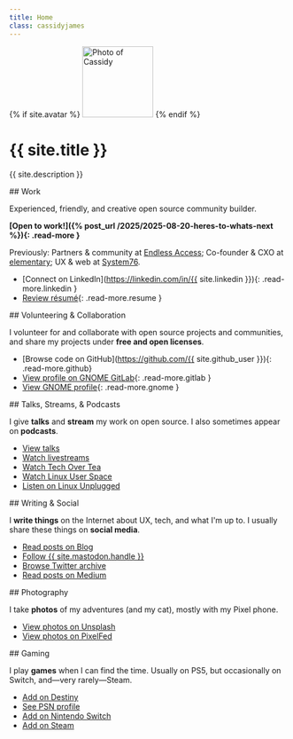```yaml
---
title: Home
class: cassidyjames
---
```


{% if site.avatar %}
  <img class="avatar" src="{{ site.avatar | prepend: site.baseurl }}" alt="Photo of Cassidy" width="128" height="128" />
{% endif %}

# {{ site.title }}

{{ site.description }}

<div class="cards" markdown="1">
<section class="work" markdown="1">
## Work

Experienced, friendly, and creative open source community builder.

**[Open to work!]({% post_url /2025/2025-08-20-heres-to-whats-next %}){: .read-more }**

Previously: Partners & community at [Endless Access](https://endlessaccess.org);
Co-founder & CXO at [elementary](https://elementary.io);
UX & web at [System76](https://system76.com).

- [<i class="fab fa-fw fa-linkedin"></i>Connect on LinkedIn](https://linkedin.com/in/{{ site.linkedin }}){: .read-more.linkedin }
- [<i class="far fa-fw fa-file-alt"></i>Review résumé](/resume){: .read-more.resume }
</section>

<section class="code" markdown="1">
## Volunteering & Collaboration

I volunteer for and collaborate with open source projects and communities, and share my projects under **free and open licenses**.

- [<i class="fab fa-fw fa-github"></i>Browse code on GitHub](https://github.com/{{ site.github_user }}){: .read-more.github}
- [<i class="fab fa-fw fa-gitlab"></i>View profile on GNOME GitLab](https://gitlab.gnome.org/cassidyjames){: .read-more.gitlab }
- [<i class="fa fa-fw fa-info-circle"></i>View GNOME profile](https://wiki.gnome.org/CassidyBlaede){: .read-more.gnome }
</section>

<section class="talks" markdown="1">
## Talks, Streams, & Podcasts

I give **talks** and **stream** my work on open source. I also sometimes appear on **podcasts**.

<ul>
  <li>
    <a href="/talks" class="read-more talks"><i class="fa fa-fw fa-chalkboard-teacher"></i>View talks</a>
  </li>
  <li>
    <a href="https://www.youtube.com/@CassidyJames/streams" class="read-more"><i class="fa-fw fa-solid fa-video"></i>Watch livestreams</a>
  </li>
  <li>
    <a href="https://www.youtube.com/watch?v=iI1y8srvUMc" class="read-more"><i class="fa-fw fa-brands fa-youtube"></i>Watch Tech Over Tea</a>
  </li>
  <li>
    <a href="https://www.youtube.com/watch?v=YRCndaruy_g" class="read-more"><i class="fa-fw fa-brands fa-youtube"></i>Watch Linux User Space</a>
  </li>
  <li>
    <a href="https://linuxunplugged.com/guests/cassidyjames" class="read-more lup"><i class="fa-fw fa-solid fa-podcast"></i>Listen on Linux Unplugged</a>
  </li>
</ul>
</section>

<section class="writing" markdown="1">
## Writing & Social

I **write things** on the Internet about UX, tech, and what I'm up to. I usually share these things on **social media**.

<ul>
  <li>
    <a href="/blog" class="read-more blog"><i class="fa fa-fw fa-rss"></i>Read posts on Blog</a>
  </li>
  <li>
    <a rel="me" href="{{ site.mastodon.url }}" class="read-more mastodon"><i class="fab fa-fw fa-mastodon"></i>Follow {{ site.mastodon.handle }}</a>
  </li>
  <li>
    <a rel="me" href="{{ site.twitter }}" class="read-more twitter"><i class="fab fa-fw fa-twitter"></i>Browse Twitter archive</a>
  </li>
  <li>
    <a href="https://medium.com/{{ site.medium }}" class="read-more medium"><i class="fab fa-fw fa-medium"></i>Read posts on Medium</a>
  </li>
</ul>
</section>

<section class="photography" markdown="1">
## Photography

I take **photos** of my adventures (and my cat), mostly with my Pixel phone.

<ul>
  <li>
    <a href="https://unsplash.com/{{ site.unsplash }}" class="read-more unsplash"><i class="fas fa-fw fa-camera"></i>View photos on Unsplash</a>
  </li>
  <li>
    <a rel="me" href="{{ site.pixelfed }}" class="read-more pixelfed"><i class="fas fa-fw fa-camera-retro"></i>View photos on PixelFed</a>
  </li>
</ul>
</section>

<section class="gaming" markdown="1">
## Gaming

I play **games** when I can find the time. Usually on PS5, but occasionally on Switch, and—very rarely—Steam.

<ul>
  <li>
    <a href="/destiny" class="read-more destiny"><i class="fa fa-fw manual"></i>Add on Destiny</a>
  </li>
  <li>
    <a href="http://psnprofiles.com/blaede22" class="read-more psn"><i class="fa fa-fw fa-trophy"></i>See PSN profile</a>
  </li>
  <li>
    <a href="/switch" class="read-more switch"><i class="fa-fw fa-solid fa-gamepad"></i>Add on Nintendo Switch</a>
  </li>
  <li>
    <a href="http://steamcommunity.com/id/{{ site.steam }}/" class="read-more steam"><i class="fab fa-fw fa-steam-square"></i>Add on Steam</a>
  </li>
</ul>
</section>
</div>
